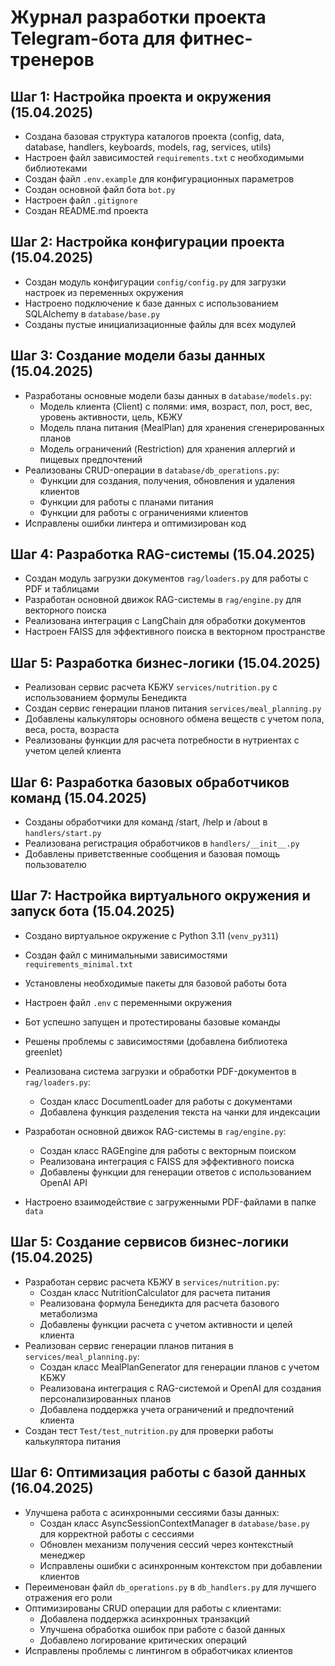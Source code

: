 # Журнал разработки проекта Telegram-бота для фитнес-тренеров

## Шаг 1: Настройка проекта и окружения (15.04.2025)

- Создана базовая структура каталогов проекта (config, data, database, handlers, keyboards, models, rag, services, utils)
- Настроен файл зависимостей `requirements.txt` с необходимыми библиотеками
- Создан файл `.env.example` для конфигурационных параметров
- Создан основной файл бота `bot.py`
- Настроен файл `.gitignore`
- Создан README.md проекта

## Шаг 2: Настройка конфигурации проекта (15.04.2025)

- Создан модуль конфигурации `config/config.py` для загрузки настроек из переменных окружения
- Настроено подключение к базе данных с использованием SQLAlchemy в `database/base.py`
- Созданы пустые инициализационные файлы для всех модулей

## Шаг 3: Создание модели базы данных (15.04.2025)

- Разработаны основные модели базы данных в `database/models.py`:
  - Модель клиента (Client) с полями: имя, возраст, пол, рост, вес, уровень активности, цель, КБЖУ
  - Модель плана питания (MealPlan) для хранения сгенерированных планов
  - Модель ограничений (Restriction) для хранения аллергий и пищевых предпочтений
- Реализованы CRUD-операции в `database/db_operations.py`:
  - Функции для создания, получения, обновления и удаления клиентов
  - Функции для работы с планами питания
  - Функции для работы с ограничениями клиентов
- Исправлены ошибки линтера и оптимизирован код

## Шаг 4: Разработка RAG-системы (15.04.2025)

- Создан модуль загрузки документов `rag/loaders.py` для работы с PDF и таблицами
- Разработан основной движок RAG-системы в `rag/engine.py` для векторного поиска
- Реализована интеграция с LangChain для обработки документов
- Настроен FAISS для эффективного поиска в векторном пространстве

## Шаг 5: Разработка бизнес-логики (15.04.2025)

- Реализован сервис расчета КБЖУ `services/nutrition.py` с использованием формулы Бенедикта
- Создан сервис генерации планов питания `services/meal_planning.py`
- Добавлены калькуляторы основного обмена веществ с учетом пола, веса, роста, возраста
- Реализованы функции для расчета потребности в нутриентах с учетом целей клиента

## Шаг 6: Разработка базовых обработчиков команд (15.04.2025)

- Созданы обработчики для команд /start, /help и /about в `handlers/start.py`
- Реализована регистрация обработчиков в `handlers/__init__.py`
- Добавлены приветственные сообщения и базовая помощь пользователю

## Шаг 7: Настройка виртуального окружения и запуск бота (15.04.2025)

- Создано виртуальное окружение с Python 3.11 (`venv_py311`)
- Создан файл с минимальными зависимостями `requirements_minimal.txt`
- Установлены необходимые пакеты для базовой работы бота
- Настроен файл `.env` с переменными окружения
- Бот успешно запущен и протестированы базовые команды
- Решены проблемы с зависимостями (добавлена библиотека greenlet)

- Реализована система загрузки и обработки PDF-документов в `rag/loaders.py`:
  - Создан класс DocumentLoader для работы с документами
  - Добавлена функция разделения текста на чанки для индексации
- Разработан основной движок RAG-системы в `rag/engine.py`:
  - Создан класс RAGEngine для работы с векторным поиском
  - Реализована интеграция с FAISS для эффективного поиска
  - Добавлены функции для генерации ответов с использованием OpenAI API
- Настроено взаимодействие с загруженными PDF-файлами в папке `data`

## Шаг 5: Создание сервисов бизнес-логики (15.04.2025)

- Разработан сервис расчета КБЖУ в `services/nutrition.py`:
  - Создан класс NutritionCalculator для расчета питания
  - Реализована формула Бенедикта для расчета базового метаболизма
  - Добавлены функции расчета с учетом активности и целей клиента
- Реализован сервис генерации планов питания в `services/meal_planning.py`:
  - Создан класс MealPlanGenerator для генерации планов с учетом КБЖУ
  - Реализована интеграция с RAG-системой и OpenAI для создания персонализированных планов
  - Добавлена поддержка учета ограничений и предпочтений клиента
- Создан тест `Test/test_nutrition.py` для проверки работы калькулятора питания

## Шаг 6: Оптимизация работы с базой данных (16.04.2025)

- Улучшена работа с асинхронными сессиями базы данных:
  - Создан класс AsyncSessionContextManager в `database/base.py` для корректной работы с сессиями
  - Обновлен механизм получения сессий через контекстный менеджер
  - Исправлены ошибки с асинхронным контекстом при добавлении клиентов
- Переименован файл `db_operations.py` в `db_handlers.py` для лучшего отражения его роли
- Оптимизированы CRUD операции для работы с клиентами:
  - Добавлена поддержка асинхронных транзакций
  - Улучшена обработка ошибок при работе с базой данных
  - Добавлено логирование критических операций
- Исправлены проблемы с линтингом в обработчиках клиентов
